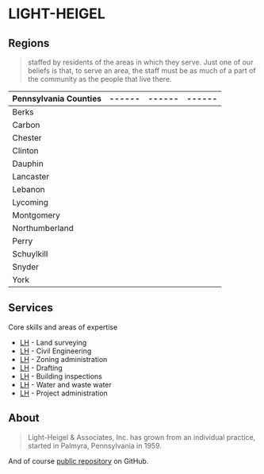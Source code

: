 # LIGHT-HEIGEL



## Regions 

>staffed by residents of the areas in which they serve.
>Just one of our beliefs is that, to serve an area,
>the staff must be as much of a part of the community
>as the people that live there.

| Pennsylvania Counties | ------ | ------ | ------ |
| ------ | ------ |  ------ |  ------ | 
|Berks
|Carbon
|Chester
|Clinton
|Dauphin
|Lancaster
|Lebanon
|Lycoming
|Montgomery
|Northumberland
|Perry
|Schuylkill
|Snyder
|York

## Services

Core skills and areas of expertise

- [LH] - Land surveying
- [LH] - Civil Engineering
- [LH] - Zoning administration
- [LH] - Drafting
- [LH] - Building inspections
- [LH] - Water and waste water
- [LH] - Project administration

## About

> Light-Heigel & Associates, Inc. has grown from an individual practice, started in Palmyra, Pennsylvania in 1959.

And of course  [public repository][LH] on GitHub.

[//]: # (These are reference links used in the body of this note and get stripped out when the markdown processor does its job. There is no need to format nicely because it shouldn't be seen. Thanks SO - http://stackoverflow.com/questions/4823468/store-comments-in-markdown-syntax)

   [LH]: <https://github.com/LH/LH>

